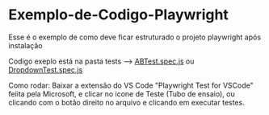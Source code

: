 # Exemplo-de-Codigo-Playwright
Esse é o exemplo de como deve ficar estruturado o projeto playwright após instalação

Codigo exeplo está na pasta tests --> [ABTest.spec.js](tests/ABTest.spec.js) ou [DropdownTest.spec.js](tests/DropdownTest.spec.js)

Como rodar: Baixar a extensão do VS Code "Playwright Test for VSCode" feiita pela Microsoft, e clicar no icone de Teste (Tubo de ensaio), ou clicando com o botão direito no arquivo e clicando em executar testes.
